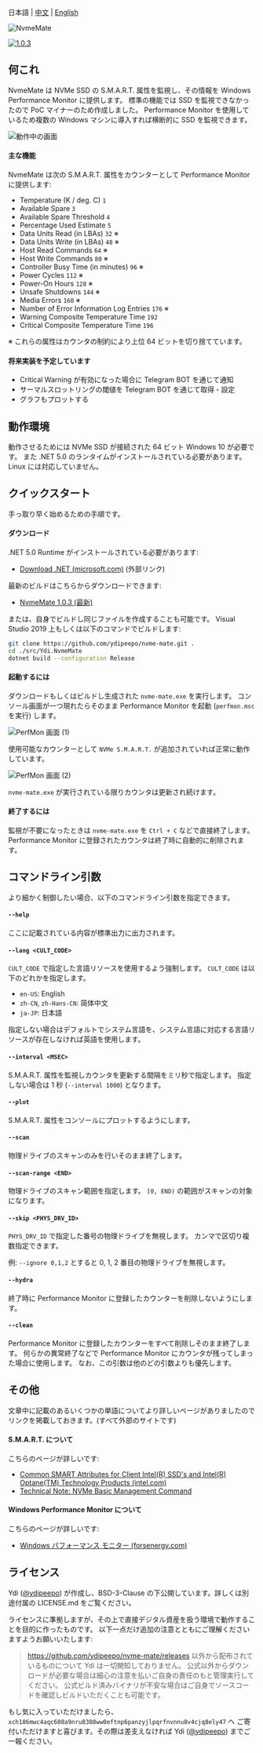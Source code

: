 ﻿日本語 | [中文](https://github.com/ydipeepo/nvme-mate/blob/master/README.zh-CN.md) | [English](https://github.com/ydipeepo/nvme-mate/blob/master/README.en-US.md)



![NvmeMate](https://github.com/ydipeepo/nvme-mate/raw/master/doc/super-ultra-great-logo.png)



[![1.0.3](https://badgen.net/github/release/ydipeepo/nvme-mate)](https://github.com/ydipeepo/nvme-mate/releases/tag/1.0.3)

## 何これ

NvmeMate は NVMe SSD の S.M.A.R.T. 属性を監視し、その情報を Windows Performance Monitor に提供します。
標準の機能では SSD を監視できなかったので PoC マイナーのため作成しました。
Performance Monitor を使用しているため複数の Windows マシンに導入すれば横断的に SSD を監視できます。



![動作中の画面](https://raw.githubusercontent.com/ydipeepo/nvme-mate/master/doc/nvme-mate.gif)



#### 主な機能

NvmeMate は次の S.M.A.R.T. 属性をカウンターとして Performance Monitor に提供します:

* Temperature (K / deg. C) `1`
* Available Spare `3`
* Available Spare Threshold `4`
* Percentage Used Estimate `5`
* Data Units Read (in LBAs) `32` ※
* Data Units Write (in LBAs) `48` ※
* Host Read Commands `64` ※
* Host Write Commands `80` ※
* Controller Busy Time (in minutes) `96` ※
* Power Cycles `112` ※
* Power-On Hours `128` ※
* Unsafe Shutdowns `144` ※
* Media Errors `160` ※
* Number of Error Information Log Entries `176` ※
* Warning Composite Temperature Time `192`
* Critical Composite Temperature Time `196`

※ これらの属性はカウンタの制約により上位 64 ビットを切り捨てています。



#### 将来実装を予定しています

- Critical Warning が有効になった場合に Telegram BOT を通じて通知
- サーマルスロットリングの閾値を Telegram BOT を通じて取得・設定
- グラフもプロットする





## 動作環境

動作させるためには NVMe SSD が接続された 64 ビット Windows 10 が必要です。
また .NET 5.0 のランタイムがインストールされている必要があります。
Linux には対応していません。







## クイックスタート

手っ取り早く始めるための手順です。



#### ダウンロード

.NET 5.0 Runtime がインストールされている必要があります:

* [Download .NET (microsoft.com)](https://dotnet.microsoft.com/download) (外部リンク)

最新のビルドはこちらからダウンロードできます:

* [NvmeMate 1.0.3 (最新)](https://github.com/ydipeepo/nvme-mate/releases/tag/1.0.3)

または、自身でビルドし同じファイルを作成することも可能です。
Visual Studio 2019 上もしくは以下のコマンドでビルドします:

```bash
git clone https://github.com/ydipeepo/nvme-mate.git .
cd ./src/Ydi.NvmeMate
dotnet build --configuration Release
```



#### 起動するには

ダウンロードもしくはビルドし生成された `nvme-mate.exe` を実行します。
コンソール画面が一つ現れたらそのまま Performance Monitor を起動 (`perfmon.msc` を実行) します。

![PerfMon 画面 (1)](https://raw.githubusercontent.com/ydipeepo/nvme-mate/master/doc/perfmon-1.png)

使用可能なカウンターとして `NVMe S.M.A.R.T.` が追加されていれば正常に動作しています。

![PerfMon 画面 (2)](https://raw.githubusercontent.com/ydipeepo/nvme-mate/master/doc/perfmon-2.png)

`nvme-mate.exe` が実行されている限りカウンタは更新され続けます。



#### 終了するには

監視が不要になったときは `nvme-mate.exe` を `Ctrl + C` などで直接終了します。
Performance Monitor に登録されたカウンタは終了時に自動的に削除されます。







## コマンドライン引数

より細かく制御したい場合、以下のコマンドライン引数を指定できます。



#### `--help`

ここに記載されている内容が標準出力に出力されます。



#### `--lang <CULT_CODE>`

`CULT_CODE` で指定した言語リソースを使用するよう強制します。
`CULT_CODE` は以下のどれかを指定します。

* `en-US`: English
* `zh-CN`, `zh-Hans-CN`: 简体中文
* `ja-JP`: 日本語

指定しない場合はデフォルトでシステム言語を、システム言語に対応する言語リソースが存在しなければ英語を使用します。



#### `--interval <MSEC>`

S.M.A.R.T. 属性を監視しカウンタを更新する間隔をミリ秒で指定します。
指定しない場合は 1 秒 (`--interval 1000`) となります。



#### `--plot`

S.M.A.R.T. 属性をコンソールにプロットするようにします。



#### `--scan`

物理ドライブのスキャンのみを行いそのまま終了します。



#### `--scan-range <END>`

物理ドライブのスキャン範囲を指定します。
`[0, END)` の範囲がスキャンの対象になります。



#### `--skip <PHYS_DRV_ID>`

`PHYS_DRV_ID` で指定した番号の物理ドライブを無視します。
カンマで区切り複数指定できます。

例: `--ignore 0,1,2` とすると 0, 1, 2 番目の物理ドライブを無視します。



#### `--hydra`

終了時に Performance Monitor に登録したカウンターを削除しないようにします。



#### `--clean`

Performance Monitor に登録したカウンターをすべて削除しそのまま終了します。
何らかの異常終了などで Performance Monitor にカウンタが残ってしまった場合に使用します。
なお、この引数は他のどの引数よりも優先します。







## その他

文章中に記載のあるいくつかの単語についてより詳しいページがありましたのでリンクを掲載しておきます。(すべて外部のサイトです)



#### S.M.A.R.T. について

こちらのページが詳しいです:

* [Common SMART Attributes for Client Intel(R) SSD's and Intel(R) Optane(TM) Technology Products (intel.com)](https://www.intel.com/content/www/us/en/support/articles/000056596/memory-and-storage.html)
* [Technical Note: NVMe Basic Management Command](https://www.nvmexpress.org/wp-content/uploads/NVMe_Management_-_Technical_Note_on_Basic_Management_Command.pdf)


#### Windows Performance Monitor について

こちらのページが詳しいです:

* [Windows パフォーマンス モニター (forsenergy.com)](https://forsenergy.com/ja-jp/perfmon/html/53582ab0-24a0-411c-9c7a-7b2466741699.htm)







## ライセンス

Ydi ([@ydipeepo](https://twitter.com/ydipeepo)) が作成し、BSD-3-Clause の下公開しています。詳しくは別途付属の LICENSE.md をご覧ください。

ライセンスに準拠しますが、その上で直接デジタル資産を扱う環境で動作することを目的に作ったものです。
以下一点だけ追加の注意とともにご理解くださいますようお願いいたします:

> https://github.com/ydipeepo/nvme-mate/releases 以外から配布されているものについて Ydi は一切関知しておりません。
> 公式以外からダウンロードが必要な場合は細心の注意を払いご自身の責任のもと管理実行してください。
> 公式ビルド済みバイナリが不安な場合はご自身でソースコードを確認しビルドいただくことも可能です。







もし気に入っていただけましたら、`xch186mwc4aqc608a9nru8308ww0eftnp6panzyjlpqrfnvnnu8v4cjq8ely47` へ
ご寄付いただけますと喜びます。その際は差支えなければ Ydi ([@ydipeepo](https://twitter.com/ydipeepo)) までご一報ください。

